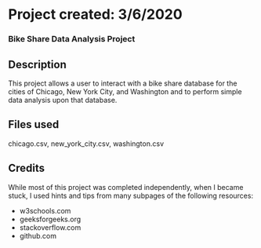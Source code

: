 # Project created: 3/6/2020

### Bike Share Data Analysis Project

## Description
This project allows a user to interact with a bike share database for the cities of Chicago, New York City, and Washington and to perform simple data analysis upon that database.

## Files used
chicago.csv,
new_york_city.csv,
washington.csv

## Credits
While most of this project was completed independently, when I became stuck, I used hints and tips from many subpages of the following resources:

- w3schools.com
- geeksforgeeks.org
- stackoverflow.com
- github.com
